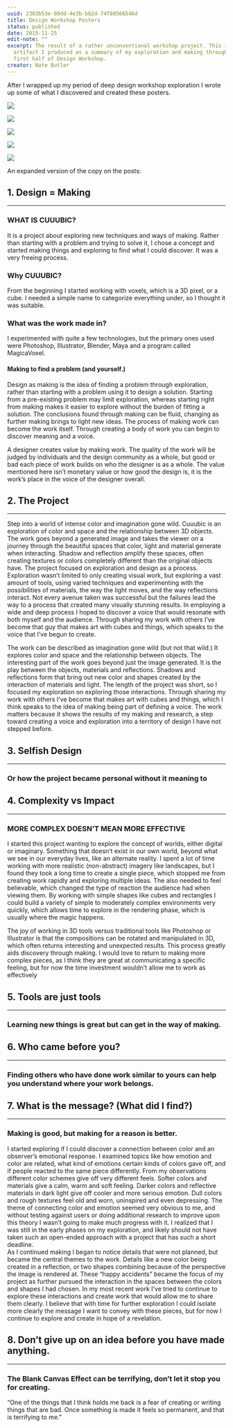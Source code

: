 ```yaml
---
uuid: 2303b53e-80dd-4e3b-b62d-74f80566546d
title: Design Workshop Posters
status: published
date: 2015-11-25
edit-note: ""
excerpt: The result of a rather unconventional workshop project. This is the
  artifact I produced as a summary of my exploration and making throughout the
  first half of Design Workshop.
creator: Nate Butler
---
```


After I wrapped up my period of deep design workshop exploration I wrote up some of what I discovered and created these posters.

![](https://res.cloudinary.com/yaminateo/image/upload/v1637122428/project/workshop-posters/Poster-Book_fo8fk8.jpg)

![](https://res.cloudinary.com/yaminateo/image/upload/v1637122429/project/workshop-posters/Poster-Book2_ik1fmj.jpg)

![](https://res.cloudinary.com/yaminateo/image/upload/v1637122429/project/workshop-posters/Poster-Book3_xmqplx.jpg)

![](https://res.cloudinary.com/yaminateo/image/upload/v1637122429/project/workshop-posters/Poster-Book4_qxpsj3.jpg)

![](https://res.cloudinary.com/yaminateo/image/upload/v1637122429/project/workshop-posters/Poster-Book5_diu07s.jpg)

An expanded version of the copy on the posts:

## 1. Design = Making

---

### WHAT IS CUUUBIC?

It is a project about exploring new techniques and ways of making. Rather than starting with a problem and trying to solve it, I chose a concept and started making things and exploring to find what I could discover. It was a very freeing process.

### Why CUUUBIC?

From the beginning I started working with voxels, which is a 3D pixel, or a cube. I needed a simple name to categorize everything under, so I thought it was suitable.

### What was the work made in?

I experimented with quite a few technologies, but the primary ones used were Photoshop, Illustrator, Blender, Maya and a program called MagicaVoxel.

#### Making to find a problem (and yourself.)

Design as making is the idea of finding a problem through exploration, rather than starting with a problem using it to design a solution. Starting from a pre-existing problem may limit exploration, whereas starting right from making makes it easier to explore without the burden of fitting a solution. The conclusions found through making can be fluid, changing as further making brings to light new ideas. The process of making work can become the work itself. Through creating a body of work you can begin to discover meaning and a voice.

A designer creates value by making work. The quality of the work will be judged by individuals and the design community as a whole, but good or bad each piece of work builds on who the designer is as a whole. The value mentioned here isn’t monetary value or how good the design is, it is the work’s place in the voice of the designer overall.

## 2. The Project

---

Step into a world of intense color and imagination gone wild. Cuuubic is an exploration of color and space and the relationship between 3D objects. The work goes beyond a generated image and takes the viewer on a journey through the beautiful spaces that color, light and material generate when interacting. Shadow and reflection amplify these spaces, often creating textures or colors completely different than the original objects have. The project focused on exploration and design as a process. Exploration wasn’t limited to only creating visual work, but exploring a vast amount of tools, using varied techniques and experimenting with the possibilities of materials, the way the light moves, and the way reflections interact. Not every avenue taken was successful but the failures lead the way to a process that created many visually stunning results. In employing a wide and deep process I hoped to discover a voice that would resonate with both myself and the audience. Through sharing my work with others I’ve become that guy that makes art with cubes and things, which speaks to the voice that I’ve begun to create.

The work can be described as imagination gone wild (but not that wild.) It explores color and space and the relationship between objects. The interesting part of the work goes beyond just the image generated. It is the play between the objects, materials and reflections. Shadows and reflections form that bring out new color and shapes created by the interaction of materials and light. The length of the project was short, so I focused my exploration on exploring those interactions. Through sharing my work with others I’ve become that makes art with cubes and things, which I think speaks to the idea of making being part of defining a voice. The work matters because it shows the results of my making and research, a step toward creating a voice and exploration into a territory of design I have not stepped before.

## 3. Selfish Design

---

### Or how the project became personal without it meaning to

## 4. Complexity vs Impact

---

### MORE COMPLEX DOESN’T MEAN MORE EFFECTIVE

I started this project wanting to explore the concept of worlds, either digital or imaginary. Something that doesn’t exist in our own world, beyond what we see in our everyday lives, like an alternate reality. I spent a lot of time working with more realistic (non-abstract) imagery like landscapes, but I found they took a long time to create a single piece, which stopped me from creating work rapidly and exploring multiple ideas. The also needed to feel believable, which changed the type of reaction the audience had when viewing them. By working with simple shapes like cubes and rectangles I could build a variety of simple to moderately complex environments very quickly, which allows time to explore in the rendering phase, which is usually where the magic happens.

The joy of working in 3D tools versus traditional tools like Photoshop or Illustrator is that the compositions can be rotated and manipulated in 3D, which often returns interesting and unexpected results. This process greatly aids discovery through making. I would love to return to making more complex pieces, as I think they are great at communicating a specific feeling, but for now the time investment wouldn’t allow me to work as effectively

## 5. Tools are just tools

---

### Learning new things is great but can get in the way of making.

## 6. Who came before you?

---

### Finding others who have done work similar to yours can help you understand where your work belongs.

## 7. What is the message? (What did I find?)

---

### Making is good, but making for a reason is better.

I started exploring if I could discover a connection between color and an observer’s emotional response. I examined topics like how emotion and color are related, what kind of emotions certain kinds of colors gave off, and if people reacted to the same piece differently. From my observations different color schemes give off very different feels. Softer colors and materials give a calm, warm and soft feeling. Darker colors and reflective materials in dark light give off cooler and more serious emotion. Dull colors and rough textures feel old and worn, uninspired and even depressing. The theme of connecting color and emotion seemed very obvious to me, and without testing against users or doing additional research to improve upon this theory I wasn’t going to make much progress with it. I realized that I was still in the early phases on my exploration, and likely should not have taken such an open-ended approach with a project that has such a short deadline.\
As I continued making I began to notice details that were not planned, but became the central themes to the work. Details like a new color being created in a reflection, or two shapes combining because of the perspective the image is rendered at. These “happy accidents” became the focus of my project as further pursued the interaction in the spaces between the colors and shapes I had chosen. In my most recent work I’ve tried to continue to explore these interactions and create work that would allow me to share them clearly. I believe that with time for further exploration I could isolate more clearly the message I want to convey with these pieces, but for now I continue to explore and create in hope of a revelation.

## 8. Don’t give up on an idea before you have made anything.

---

### The Blank Canvas Effect can be terrifying, don’t let it stop you for creating.

“One of the things that I think holds me back is a fear of creating or writing things that are bad. Once something is made it feels so permanent, and that is terrifying to me.”
